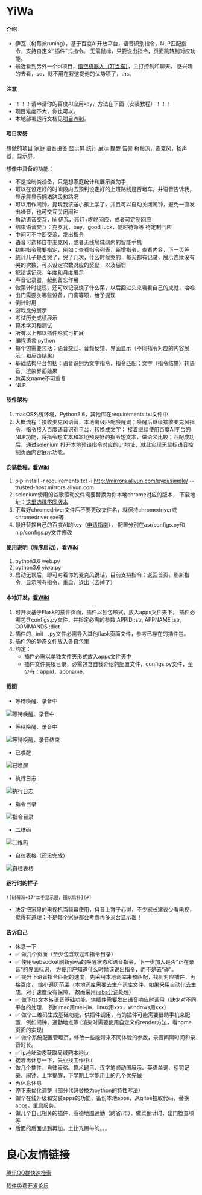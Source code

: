 # YiWa

#### 介绍
- 伊瓦（树莓派runing），基于百度AI开放平台，语音识别指令，NLP匹配指令，支持自定义“插件”式指令。
无需鼠标，只要说出指令，页面跳转到对应功能。
- 最近看到另外一个pi项目，[悟空机器人（叮当猫）](https://github.com/wzpan/wukong-robot)，主打控制和聊天，
    感兴趣的去看，so，就不用在我这提他的优势项了，ths。

#### 注意
- ！！！请申请你的百度AI应用key，方法在下面（安装教程）！！！
- 项目难度不大，你也可以。
- 本地部署运行文档见[项目Wiki](https://gitee.com/bobo2cj/yiwa/wikis)。

#### 项目灵感
想做的项目 家庭 语音设备 显示屏 统计 展示 提醒 告警
树莓派，麦克风，扬声器，显示屏，

想像中具备的功能：

- 不是控制类设备，只是想家庭统计和展示类助手
- 可以在设定好的时间段内去预判设定好的上班路线是否堵车，并语音告诉我，显示屏显示拥堵路段和路况
- 可以用作闹钟，提现我该送小孩上学了，并且可以自动关闭闹钟，避免一直发出噪音，也可交互关闭闹钟
- 启动语音交互，hi 伊瓦，亮灯+咚咚回应，或者可定制回应
- 结束语音交互：克罗瓦，bey，good luck，随时待命等 待定制回应
- 中间可不中断交流，发出指令
- 语音可选择自带麦克风，或者无线局域网内的智能手机
- 初期指令需要指定，例如：查看指令列表，新增指令，查看内容，下一页等
- 统计儿子是否哭了，哭了几次，什么时候哭的，每天都有记录，展示连续没有哭的次数，可以设定次数对应的奖励，以及惩罚
- 犯错误记录，年度和月度展示
- 声音记录器，起到备忘作用
- 做菜计时提现，还可以记录烧了什么菜，以后回过头来看看自己的成就，哈哈
- 出门需要关哪些设备，门窗等项，给予提现
- 倒计时用
- 游戏比分展示
- 考试历史成绩展示
- 算术学习和测试
- 所有以上都以插件形式可扩展
- 编程语言 python
- 每个包需要包括：语音交互、音频反馈、界面显示（不同指令对应的内容展示，和反馈结果）
- 基础结构平台包括：语音识别为文字指令，指令匹配；文字（指令结果）转语音，渲染界面结果
- 包英文name不可重复
- NLP

#### 软件架构
1. macOS系统环境，Python3.6，其他库在requirements.txt文件中
2. 大概流程：接收麦克风语音，本地离线匹配唤醒词；唤醒后继续接收麦克风指令，指令接入百度语音识别平台，转换成文字；
    接着继续使用百度AI平台的NLP功能，将指令短文本和本地预设好的指令短文本，做语义比较；匹配成功后，通过selenium
    打开本地预设指令对应的url地址，就此实现无鼠标语音控制页面内容展示功能。


#### 安装教程，[看Wiki](https://gitee.com/bobo2cj/yiwa/wikis)

1. pip install -r requirements.txt -i http://mirrors.aliyun.com/pypi/simple/ --trusted-host mirrors.aliyun.com
2. selenium使用的谷歌驱动文件需要替换为你本地chrome对应的版本，
    下载地址：[这里选择不同版本](https://chromedriver.storage.googleapis.com/index.html)
3. 下载好chromedriver文件后不要更改文件名，就保持chromedriver或chromedriver.exe等
4. 最好替换自己的百度AI的key（[申请指南](https://ai.baidu.com/docs#/Begin/top)），
    配置分别在asr/configs.py和nlp/configs.py文件修改

#### 使用说明（程序启动），[看Wiki](https://gitee.com/bobo2cj/yiwa/wikis)

1. python3.6 web.py
2. python3.6 yiwa.py
3. 启动无误后，即可对着你的麦克风说话，目前支持指令：返回首页，刷新指令，显示所有指令，重启，退出（去掉了）


#### 本地开发，[看Wiki](https://gitee.com/bobo2cj/yiwa/wikis)

1. 可开发基于Flask的插件页面，插件以独包形式，放入apps文件夹下，
    插件必需包含configs.py文件，并指定必需的参数:APPID :str, APPNAME :str, COMMANDS :dict
2. 插件的__init__.py文件必需导入其他flask页面文件，参考已存在的插件包。
3. 插件包的静态文件放入各自包里
4. 约定：
    - 插件必需以单独文件夹形式放入apps文件夹中
    - 插件文件夹根目录，必需包含自我介绍的配置文件，configs.py文件，至少有：appid，appname，


#### 截图

- 等待唤醒、录音中

![等待唤醒、录音中](https://images.gitee.com/uploads/images/2019/0705/115600_5539545b_25066.png "WX20190705-113652-录音中.png")

- 等待唤醒、录音中

![等待唤醒、录音结束](https://images.gitee.com/uploads/images/2019/0705/115649_3e77334c_25066.png "WX20190705-113724-录音结束.png")

- 已唤醒

![已唤醒](https://images.gitee.com/uploads/images/2019/0705/115823_b62dc348_25066.png "WX20190705-113821-已唤醒.png")

- 执行日志

![执行日志](https://images.gitee.com/uploads/images/2019/0705/115720_ff8e5e41_25066.png "WX20190705-115130@2x-指令.png")

- 指令目录

![指令目录](https://images.gitee.com/uploads/images/2019/0705/115759_f9f4be9f_25066.png "WX20190705-114647-指令目录.png")

- 二维码

![二维码](https://images.gitee.com/uploads/images/2019/0706/075010_a70cf626_25066.png "WX20190706-074009@2x-二维码.png")

- 自律表格（还没完成）

![自律表格](https://images.gitee.com/uploads/images/2019/0717/233027_affeaee2_25066.png "WX20190717-232532@2x.png")

#### 运行时的样子
    ![树莓派+17'二手显示器，图以后补](#)
- 决定把家里的电视机当频幕使用，抖音上育子心得，不少家长建议少看电视，觉得有道理；不是每个家庭都会考虑再多买台显示器！
    
#### 告诉自己
- 休息一下
-  :white_check_mark: 做几个页面（至少包含欢迎和指令目录）
-  :white_check_mark: 使用websocket刷新yiwa的唤醒状态和语音指令，下一步加入是否“正在录音”的界面标识，
    方便用户知道什么时候该说出指令，而不是去“碰”。
-  :white_check_mark: 提升下语音指令匹配的速度，先采用本地词库来预匹配，找到对应插件，再接百度，
    缩小遍历范围（本地词库需要去生产词库文件，如果采用自动化去生成，对于速度没有保障，
    故而采用[jieba分词](https://github.com/fxsjy/jieba)处理）
-  :white_check_mark: 做下tts文本转语音基础功能，供插件需要发出语音响应时调用（缺少对不同平台的处理，
    例如mac用mei-jia，linux用xxx，windows用xxx）
-  :white_check_mark: 做个二维码生成基础功能，供插件调用，有的插件可能需要借助手机来配置，例如闹钟，通勤地点等
    (渲染时需要使用自定义的render方法，看home页面的实现)
-  :white_check_mark: 做个系统配置管理页，修改一些能带来不同体验的参数，录音间隔时间和录音时长。
-  :white_check_mark: ip地址动态获取局域网本地ip
- 接着再休息一下，失业找工作中:(
- 做几个插件，自律表格、算术题目、汉字笔顺动图展示、英语单词、惩罚记录、闹钟、上学提醒，下学期上学能用上的几个优先做
- 再休息休息
- 停下来优化调整（部分代码替换为python的特性写法）
- 做个在线升级和安装apps的功能，备份本地apps，从gitee拉取代码，替换apps，重启服务。
- 做几个自己相关的插件，高德地图通勤（跨省/市）、做菜倒计时、出门检查项等
- 后面的后面想到再加，土比亢踢牛的。。。

 # 良心友情链接

[腾讯QQ群快速检索](http://u.720life.cn/s/8cf73f7c)

[软件免费开发论坛](http://u.720life.cn/s/bbb01dc0)